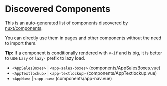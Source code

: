 # Discovered Components

This is an auto-generated list of components discovered by [nuxt/components](https://github.com/nuxt/components).

You can directly use them in pages and other components without the need to import them.

**Tip:** If a component is conditionally rendered with `v-if` and is big, it is better to use `Lazy` or `lazy-` prefix to lazy load.

- `<AppSalesBoxes>` | `<app-sales-boxes>` (components/AppSalesBoxes.vue)
- `<AppTextlockup>` | `<app-textlockup>` (components/AppTextlockup.vue)
- `<AppNav>` | `<app-nav>` (components/app-nav.vue)
